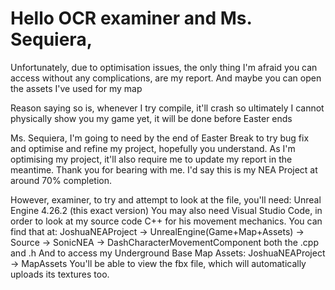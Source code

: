 # Hello OCR examiner and Ms. Sequiera,

Unfortunately, due to optimisation issues, the only thing I'm afraid you can access without any complications, are my report. And maybe you can open the assets I've used for my map

Reason saying so is, whenever I try compile, it'll crash so ultimately I cannot physically show you my game yet, it will be done before Easter ends

Ms. Sequiera, I'm going to need by the end of Easter Break to try bug fix and optimise and refine my project, hopefully you understand. 
As I'm optimising my project, it'll also require me to update my report in the meantime. Thank you for bearing with me.
I'd say this is my NEA Project at around 70% completion.

However, examiner, to try and attempt to look at the file, you'll need:
Unreal Engine 4.26.2 (this exact version)
You may also need Visual Studio Code, in order to look at my source code C++ for his movement mechanics. 
You can find that at: JoshuaNEAProject -> UnrealEngine(Game+Map+Assets) -> Source -> SonicNEA -> DashCharacterMovementComponent
both the .cpp and .h
And to access my Underground Base Map Assets: JoshuaNEAProject -> MapAssets
You'll be able to view the fbx file, which will automatically uploads its textures too.



